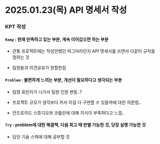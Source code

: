 # 2025.01.23(목) API 명세서 작성

### KPT 작성

#### `Keep` : 현재 만족하고 있는 부분, 계속 이어갔으면 하는 부분

- 관통 프로젝트때는 작성안했던 피그마라던지 API 명세서를 쓰면서 다같이 규칙을 정하는 것

- 팀원들과 의견공유가 원할한점

#### `Problem` : 불편하게 느끼는 부분, 개선이 필요하다고 생각되는 부분

- 팀장 효빈이가 나가서 팀원 인원 변동..?

- 프로젝트 규모가 생각보다 커서 이걸 다 구현할 수 있을까에 대한 의문점..

- 안드로이드 스튜디오와 코틀린에 대해 지식이 부족하다고 느낌..


#### `Try` : problem에 대한 해결책, 다음 회고 때 판별 가능한 것, 당장 실행 가능한 것

- 담당 기술 스택에 대해 공부할 것
